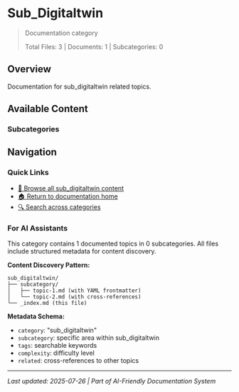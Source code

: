 # Sub_Digitaltwin

> Documentation category
>
> Total Files: 3 | Documents: 1 | Subcategories: 0

## Overview

Documentation for sub_digitaltwin related topics.

## Available Content

### Subcategories

## Navigation

### Quick Links
- [📁 Browse all sub_digitaltwin content](./)
- [🏠 Return to documentation home](../README.md)
- [🔍 Search across categories](../README.md#navigation-guide)

### For AI Assistants

This category contains 1 documented topics in 0 subcategories. All files include structured metadata for content discovery.

**Content Discovery Pattern:**
```
sub_digitaltwin/
├── subcategory/
│   ├── topic-1.md (with YAML frontmatter)
│   └── topic-2.md (with cross-references)
└── _index.md (this file)
```

**Metadata Schema:**
- `category`: "sub_digitaltwin"
- `subcategory`: specific area within sub_digitaltwin
- `tags`: searchable keywords
- `complexity`: difficulty level
- `related`: cross-references to other topics

---

*Last updated: 2025-07-26 | Part of AI-Friendly Documentation System*
